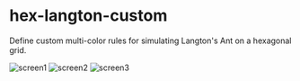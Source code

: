 # hex-langton-custom

Define custom multi-color rules for simulating Langton's Ant on a hexagonal grid.

![screen1](http://brtmr.de/img/patterns/lsl.png)
![screen2](http://brtmr.de/img/patterns/lfpsps.png)
![screen3](http://brtmr.de/img/patterns/pssp.png)
